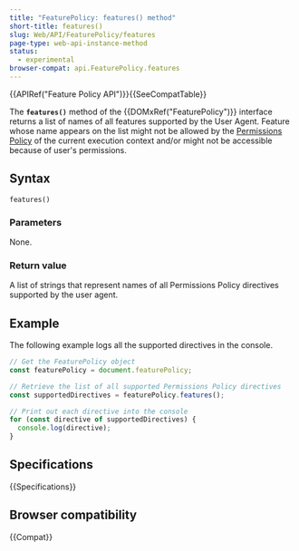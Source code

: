 ```yaml
---
title: "FeaturePolicy: features() method"
short-title: features()
slug: Web/API/FeaturePolicy/features
page-type: web-api-instance-method
status:
  - experimental
browser-compat: api.FeaturePolicy.features
---
```


{{APIRef("Feature Policy API")}}{{SeeCompatTable}}

The **`features()`** method of the
{{DOMxRef("FeaturePolicy")}} interface returns a list of names of all features
supported by the User Agent. Feature whose name appears on the list might not be
allowed by the [Permissions Policy](/en-US/docs/Web/HTTP/Permissions_Policy) of the current execution context and/or might not be
accessible because of user's permissions.

## Syntax

```js-nolint
features()
```

### Parameters

None.

### Return value

A list of strings that represent names of all Permissions Policy directives supported by
the user agent.

## Example

The following example logs all the supported directives in the console.

```js
// Get the FeaturePolicy object
const featurePolicy = document.featurePolicy;

// Retrieve the list of all supported Permissions Policy directives
const supportedDirectives = featurePolicy.features();

// Print out each directive into the console
for (const directive of supportedDirectives) {
  console.log(directive);
}
```

## Specifications

{{Specifications}}

## Browser compatibility

{{Compat}}
